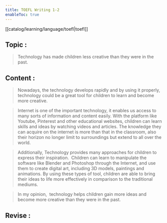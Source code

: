```yaml
---
title: TOEFL Writing 1-2
enableToc: true
---
```

[[catalog/learning/language/toefl|toefl]]

## Topic : 
> Technology has made children less creative than they were in the past. 

## Content : 

> Nowadays, the technology develops rapidly and by using it properly, technology could be a great tool for children to learn and become more creative.  

> Internet is one of the important technology, it enables us access to many sorts of information and content easily. With the platform like Youtube, Pinterest and other educational websites, children can learn skills and ideas by watching videos and articles. The knowledge they can acquire on the internet is more than that in the classroom, also their horizon no longer limit to surroundings but extend to all over the world. 

> Additionally, Technology provides many approaches for children to express their inspiration.  Children can learn to manipulate the software like Blender and Photoshop through the Internet, and use them to create digital art, including 3D models, paintings and animations. By using these types of tool, children are able to bring their ideas to life more effectively in comparison to the traditional mediums.  

> In my opinion,  technology helps children gain more ideas and become more creative than they were in the past.  

## Revise :